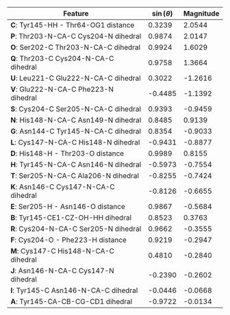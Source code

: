 | Feature | $\sin \left( \theta \right)$ | Magnitude |
|---------|------------|-----------|
| **C**: Tyr145-HH - Thr64-OG1 distance | 0.3239 | 2.0544 |
| **P**: Thr203-N-CA-C Cys204-N dihedral | 0.9874 | 2.0147 |
| **O**: Ser202-C Thr203-N-CA-C dihedral | 0.9924 | 1.6029 |
| **Q**: Thr203-C Cys204-N-CA-C dihedral | 0.9758 | 1.3664 |
| **U**: Leu221-C Glu222-N-CA-C dihedral | 0.3022 | -1.2616 |
| **V**: Glu222-N-CA-C Phe223-N dihedral | -0.4485 | -1.1392 |
| **S**: Cys204-C Ser205-N-CA-C dihedral | 0.9393 | -0.9459 |
| **N**: His148-N-CA-C Asn149-N dihedral | 0.8485 | 0.9139 |
| **G**: Asn144-C Tyr145-N-CA-C dihedral | 0.8354 | -0.9033 |
| **L**: Cys147-N-CA-C His148-N dihedral | -0.9431 | -0.8877 |
| **D**: His148-H - Thr203-O distance | 0.9989 | 0.8155 |
| **H**: Tyr145-N-CA-C Asn146-N dihedral | -0.5973 | -0.7554 |
| **T**: Ser205-N-CA-C Ala206-N dihedral | -0.8255 | -0.7424 |
| **K**: Asn146-C Cys147-N-CA-C dihedral | -0.8126 | -0.6655 |
| **E**: Ser205-H - Asn146-O distance | 0.9867 | -0.5684 |
| **B**: Tyr145-CE1-CZ-OH-HH dihedral | 0.8523 | 0.3763 |
| **R**: Cys204-N-CA-C Ser205-N dihedral | 0.9662 | -0.3555 |
| **F**: Cys204-O - Phe223-H distance | 0.9219 | -0.2947 |
| **M**: Cys147-C His148-N-CA-C dihedral | 0.4810 | -0.2840 |
| **J**: Asn146-N-CA-C Cys147-N dihedral | -0.2390 | -0.2602 |
| **I**: Tyr145-C Asn146-N-CA-C dihedral | -0.0446 | -0.0668 |
| **A**: Tyr145-CA-CB-CG-CD1 dihedral | -0.9722 | -0.0134 |
